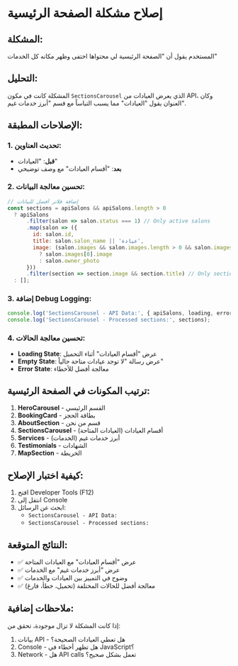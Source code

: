 # إصلاح مشكلة الصفحة الرئيسية

## المشكلة:
المستخدم يقول أن "الصفحة الرئيسية لي محتواها اختفى وظهر مكانه كل الخدمات"

## التحليل:
المشكلة كانت في مكون `SectionsCarousel` الذي يعرض العيادات من API، وكان العنوان يقول "العيادات" مما يسبب التباساً مع قسم "أبرز خدمات غيم".

## الإصلاحات المطبقة:

### 1. تحديث العناوين:
- **قبل**: "العيادات"
- **بعد**: "أقسام العيادات" مع وصف توضيحي

### 2. تحسين معالجة البيانات:
```javascript
// إضافة فلاتر أفضل للبيانات
const sections = apiSalons && apiSalons.length > 0 
  ? apiSalons
      .filter(salon => salon.status === 1) // Only active salons
      .map(salon => ({
        id: salon.id,
        title: salon.salon_name || 'عيادة',
        image: (salon.images && salon.images.length > 0 && salon.images[0].image) 
          ? salon.images[0].image 
          : salon.owner_photo
      }))
      .filter(section => section.image && section.title) // Only sections with both image and title
  : [];
```

### 3. إضافة Debug Logging:
```javascript
console.log('SectionsCarousel - API Data:', { apiSalons, loading, error });
console.log('SectionsCarousel - Processed sections:', sections);
```

### 4. تحسين معالجة الحالات:
- **Loading State**: عرض "أقسام العيادات" أثناء التحميل
- **Empty State**: عرض رسالة "لا توجد عيادات متاحة حالياً"
- **Error State**: معالجة أفضل للأخطاء

## ترتيب المكونات في الصفحة الرئيسية:

1. **HeroCarousel** - القسم الرئيسي
2. **BookingCard** - بطاقة الحجز
3. **AboutSection** - قسم من نحن
4. **SectionsCarousel** - أقسام العيادات (العيادات المتاحة)
5. **Services** - أبرز خدمات غيم (الخدمات)
6. **Testimonials** - الشهادات
7. **MapSection** - الخريطة

## كيفية اختبار الإصلاح:

1. افتح Developer Tools (F12)
2. انتقل إلى Console
3. ابحث عن الرسائل:
   - `SectionsCarousel - API Data:`
   - `SectionsCarousel - Processed sections:`

## النتائج المتوقعة:

- ✅ عرض "أقسام العيادات" مع العيادات المتاحة
- ✅ عرض "أبرز خدمات غيم" مع الخدمات
- ✅ وضوح في التمييز بين العيادات والخدمات
- ✅ معالجة أفضل للحالات المختلفة (تحميل، خطأ، فارغ)

## ملاحظات إضافية:

إذا كانت المشكلة لا تزال موجودة، تحقق من:
1. بيانات API - هل تعطي العيادات الصحيحة؟
2. Console - هل تظهر أخطاء في JavaScript؟
3. Network - هل API calls تعمل بشكل صحيح؟
